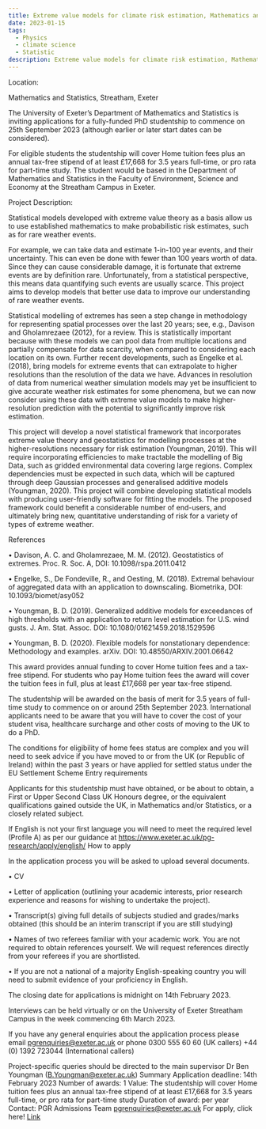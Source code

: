 ```yaml
---
title: Extreme value models for climate risk estimation, Mathematics and Statistics – PhD (Funded)| The closing date for applications is midnight on 14th February 2023.
date: 2023-01-15
tags:
  - Physics
  - climate science
  - Statistic
description: Extreme value models for climate risk estimation, Mathematics and Statistics – PhD (Funded) Ref: 4670
---
```

Location:

Mathematics and Statistics, Streatham, Exeter

The University of Exeter’s Department of Mathematics and Statistics is inviting applications for a fully-funded PhD studentship to commence on 25th September 2023 (although earlier or later start dates can be considered). 

For eligible students the studentship will cover Home tuition fees plus an annual tax-free stipend of at least £17,668 for 3.5 years full-time, or pro rata for part-time study.  The student would be based in the Department of Mathematics and Statistics in the Faculty of Environment, Science and Economy at the Streatham Campus in Exeter.

Project Description:

Statistical models developed with extreme value theory as a basis allow us to use established mathematics to make probabilistic risk estimates, such as for rare weather events.

For example, we can take data and estimate 1-in-100 year events, and their uncertainty. This can even be done with fewer than 100 years worth of data. Since they can cause considerable damage, it is fortunate that extreme events are by definition rare. Unfortunately, from a statistical perspective, this means data quantifying such events are usually scarce. This project aims to develop models that better use data to improve our understanding of rare weather events.

Statistical modelling of extremes has seen a step change in methodology for representing spatial processes over the last 20 years; see, e.g., Davison and Gholamrezaee (2012), for a review. This is statistically important because with these models we can pool data from multiple locations and partially compensate for data scarcity, when compared to considering each location on its own. Further recent developments, such as Engelke et al. (2018), bring models for extreme events that can extrapolate to higher resolutions than the resolution of the data we have. Advances in resolution of data from numerical weather simulation models may yet be insufficient to give accurate weather risk estimates for some phenomena, but we can now consider using these data with extreme value models to make higher-resolution prediction with the potential to significantly improve risk estimation.

This project will develop a novel statistical framework that incorporates extreme value theory and geostatistics for modelling processes at the higher-resolutions necessary for risk estimation (Youngman, 2019). This will require incorporating efficiencies to make tractable the modelling of Big Data, such as gridded environmental data covering large regions. Complex dependencies must be expected in such data, which will be captured through deep Gaussian processes and generalised additive models (Youngman, 2020). This project will combine developing statistical models with producing user-friendly software for fitting the models. The proposed framework could benefit a considerable number of end-users, and ultimately bring new, quantitative understanding of risk for a variety of types of extreme weather.

References

• Davison, A. C. and Gholamrezaee, M. M. (2012). Geostatistics of extremes. Proc. R. Soc. A, DOI: 10.1098/rspa.2011.0412

• Engelke, S., De Fondeville, R., and Oesting, M. (2018). Extremal behaviour of aggregated data with an application to downscaling. Biometrika, DOI: 10.1093/biomet/asy052

• Youngman, B. D. (2019). Generalized additive models for exceedances of high thresholds with an application to return level estimation for U.S. wind gusts. J. Am. Stat. Assoc. DOI: 10.1080/01621459.2018.1529596

• Youngman, B. D. (2020). Flexible models for nonstationary dependence: Methodology and examples. arXiv. DOI: 10.48550/ARXIV.2001.06642

This award provides annual funding to cover Home tuition fees and a tax-free stipend.  For students who pay Home tuition fees the award will cover the tuition fees in full, plus at least £17,668 per year tax-free stipend.

The studentship will be awarded on the basis of merit for 3.5 years of full-time study to commence on or around 25th September 2023. International applicants need to be aware that you will have to cover the cost of your student visa, healthcare surcharge and other costs of moving to the UK to do a PhD.

The conditions for eligibility of home fees status are complex and you will need to seek advice if you have moved to or from the UK (or Republic of Ireland) within the past 3 years or have applied for settled status under the EU Settlement Scheme
Entry requirements

Applicants for this studentship must have obtained, or be about to obtain, a First or Upper Second Class UK Honours degree, or the equivalent qualifications gained outside the UK, in Mathematics and/or Statistics, or a closely related subject.

If English is not your first language you will need to meet the required level (Profile A) as per our guidance at https://www.exeter.ac.uk/pg-research/apply/english/
How to apply

In the application process you will be asked to upload several documents. 

• CV

• Letter of application (outlining your academic interests, prior research experience and reasons for wishing to undertake the project).

• Transcript(s) giving full details of subjects studied and grades/marks obtained (this should be an interim transcript if you are still studying)

• Names of two referees familiar with your academic work. You are not required to obtain references yourself. We will request references directly from your referees if you are shortlisted.

• If you are not a national of a majority English-speaking country you will need to submit evidence of your proficiency in English.

The closing date for applications is midnight on 14th February 2023. 

Interviews can be held virtually or on the University of Exeter Streatham Campus in the week commencing 6th March 2023.

If you have any general enquiries about the application process please email pgrenquiries@exeter.ac.uk or phone 0300 555 60 60 (UK callers) +44 (0) 1392 723044 (International callers)

Project-specific queries should be directed to the main supervisor Dr Ben Youngman (B.Youngman@exeter.ac.uk)
Summary
Application deadline:	14th February 2023
Number of awards:	1
Value:	The studentship will cover Home tuition fees plus an annual tax-free stipend of at least £17,668 for 3.5 years full-time, or pro rata for part-time study
Duration of award:	per year
Contact: PGR Admissions Team 	pgrenquiries@exeter.ac.uk
For apply, click here! [Link](/src/https://srs.exeter.ac.uk/urd/sits.urd/run/siw_ipp_lgn.login?process=siw_ipp_app&code1=SSHIPDUM000168&code2=0004)
